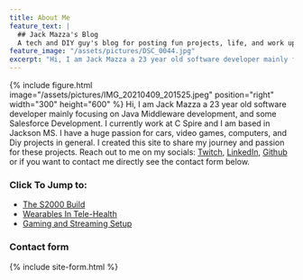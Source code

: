 ```yaml
---
title: About Me
feature_text: |
  ## Jack Mazza's Blog
  A tech and DIY guy's blog for posting fun projects, life, and work updates.
feature_image: "/assets/pictures/DSC_0044.jpg"
excerpt: "Hi, I am Jack Mazza a 23 year old software developer mainly focusing on Java Middleware development, and some Salesforce Development. I currently work at C Spire and I am based in Jackson MS. I have a huge passion for cars, video games, and Diy projects. I created this site to share my journey in my projects."
---
```

{% include figure.html image="/assets/pictures/IMG_20210409_201525.jpeg" position="right" width="300" height="600" %} Hi, I am Jack Mazza a 23 year old software developer mainly focusing on Java Middleware development, and some Salesforce Development. I currently work at C Spire and I am based in Jackson MS. I have a huge passion for cars, video games, computers, and Diy projects in general. I created this site to share my journey and passion for these projects. Reach out to me on my socials: [Twitch](https://www.twitch.tv/tonycannoli1), [LinkedIn](https://www.linkedin.com/in/jack-mazza/), [Github](https://github.com/jmazza097) or if you want to contact me directly see the contact form below.




### Click To Jump to:

* [The S2000 Build](/categories#S2000/)
* [Wearables In Tele-Health](/categories#research/)
* [Gaming and Streaming Setup](/categories#gamingsetup/)


### Contact form

{% include site-form.html %}
